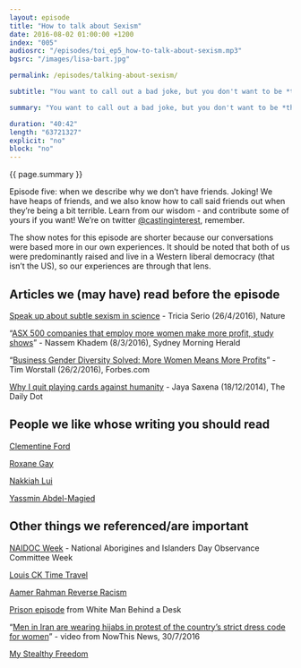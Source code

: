 ```yaml
---
layout: episode
title: "How to talk about Sexism"
date: 2016-08-02 01:00:00 +1200
index: "005"
audiosrc: "/episodes/toi_ep5_how-to-talk-about-sexism.mp3"
bgsrc: "/images/lisa-bart.jpg"

permalink: /episodes/talking-about-sexism/

subtitle: "You want to call out a bad joke, but you don't want to be *that person*. How do we talk about social topics without putting people on the defensive?"

summary: "You want to call out a bad joke, but you don't want to be *that person*. How do we talk about social topics without putting people on the defensive?"

duration: "40:42"
length: "63721327"
explicit: "no"
block: "no" 
---
```

<section class="summary" markdown="1">

{{ page.summary }}

</section>



<section id="shownotes" class="hidden" markdown="1">

Episode five: when we describe why we don’t have friends. Joking! We have heaps of friends, and we also know how to call said friends out when they’re being a bit terrible. Learn from our wisdom - and contribute some of yours if you want! We’re on twitter [@castinginterest](http://twitter.com/castinginterest), remember.

The show notes for this episode are shorter because our conversations were based more in our own experiences. It should be noted that both of us were predominantly raised and live in a Western liberal democracy (that isn’t the US), so our experiences are through that lens. 

## Articles we (may have) read before the episode

[Speak up about subtle sexism in science](http://www.nature.com/news/speak-up-about-subtle-sexism-in-science-1.19829) - Tricia Serio (26/4/2016), Nature

“[ASX 500 companies that employ more women make more profit, study shows](http://www.smh.com.au/business/workplace-relations/asx-500-companies-that-employ-more-women-make-more-profit-study-shows-20160307-gnccnz.html)” - Nassem Khadem (8/3/2016), Sydney Morning Herald

“[Business Gender Diversity Solved: More Women Means More Profits](http://www.forbes.com/sites/timworstall/2016/02/10/business-gender-diversity-solved-more-women-means-more-profits/#746bdb434b0f)” - Tim Worstall (26/2/2016), Forbes.com

[Why I quit playing cards against humanity](http://www.dailydot.com/via/cards-against-humanity-problems/) - Jaya Saxena (18/12/2014), The Daily Dot

## People we like whose writing you should read

[Clementine Ford](http://clementineford.tumblr.com/)

[Roxane Gay](http://www.roxanegay.com/writing/)

[Nakkiah Lui](https://twitter.com/nakkiahlui)

[Yassmin Abdel-Magied](http://www.yassminam.com/rtn)

## Other things we referenced/are important

[NAIDOC Week](http://www.naidoc.org.au/) - National Aborigines and Islanders Day Observance Committee Week

[Louis CK Time Travel](https://www.youtube.com/watch?v=87LGmm1M5Is)

[Aamer Rahman Reverse Racism](https://www.youtube.com/watch?v=dw_mRaIHb-M)

[Prison episode](https://www.youtube.com/watch?v=b00cqGY6XBU) from White Man Behind a Desk

“[Men in Iran are wearing hijabs in protest of the country’s strict dress code for women](https://www.facebook.com/NowThisNews/videos/1119441074812682/)” - video from NowThis News, 30/7/2016

[My Stealthy Freedom](https://www.facebook.com/StealthyFreedom)

</section>
